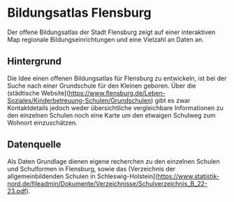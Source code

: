 # Bildungsatlas Flensburg

Der offene Bildungsatlas der Stadt Flensburg zeigt auf einer interaktiven Map regionale Bildungseinrichtungen und eine Vielzahl an Daten an.



## Hintergrund

Die Idee einen offenen Bildungsatlas für Flensburg zu entwickeln, ist bei der Suche nach einer Grundschule für den Kleinen geboren. Über die (städtische Website](https://www.flensburg.de/Leben-Soziales/Kinderbetreuung-Schulen/Grundschulen) gibt es zwar Kontaktdetails jedoch weder übersichtliche vergleichbare Informationen zu den einzelnen Schulen noch eine Karte um den etwaigen Schulweg zum Wohnort einzuschätzen.


## Datenquelle

Als Daten Grundlage dienen eigene recherchen zu den einzelnen Schulen und Schulformen in Flensburg, sowie das (Verzeichnis der allgemeinbildenden Schulen in Schleswig-Holstein](https://www.statistik-nord.de/fileadmin/Dokumente/Verzeichnisse/Schulverzeichnis_B_22-23.pdf).
